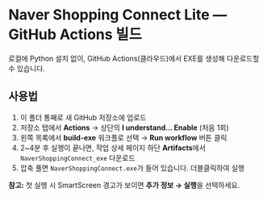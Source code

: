 # Naver Shopping Connect Lite — GitHub Actions 빌드
로컬에 Python 설치 없이, GitHub Actions(클라우드)에서 EXE를 생성해 다운로드할 수 있습니다.

## 사용법
1. 이 폴더 통째로 새 GitHub 저장소에 업로드
2. 저장소 탭에서 **Actions** → 상단의 **I understand... Enable** (처음 1회)
3. 왼쪽 목록에서 **build-exe** 워크플로 선택 → **Run workflow** 버튼 클릭
4. 2~4분 후 실행이 끝나면, 작업 상세 페이지 하단 **Artifacts**에서 `NaverShoppingConnect_exe` 다운로드
5. 압축 풀면 `NaverShoppingConnect.exe`가 들어 있습니다. 더블클릭하여 실행

__참고:__ 첫 실행 시 SmartScreen 경고가 보이면 **추가 정보 → 실행**을 선택하세요.

